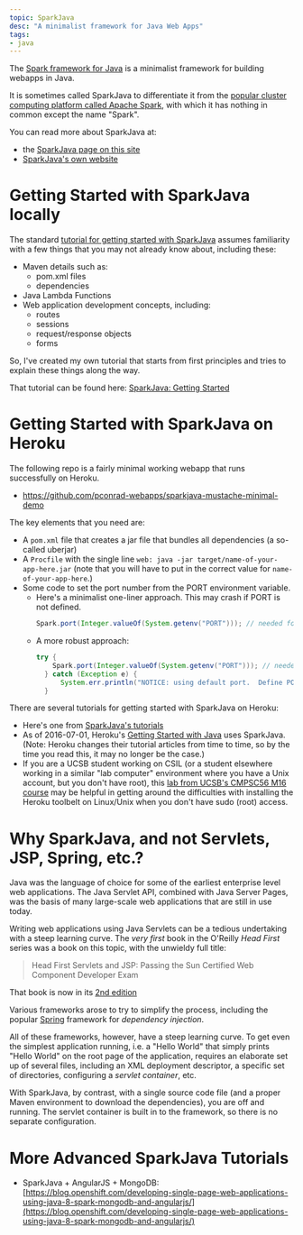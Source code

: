 ```yaml
---
topic: SparkJava
desc: "A minimalist framework for Java Web Apps"
tags:
- java
---
```


The [Spark framework for Java](/topics/spark-java.md) is a minimalist framework for building webapps in Java.

It is sometimes called SparkJava to differentiate it from the [popular cluster computing platform called Apache Spark](https://spark.apache.org/docs/1.1.0/index.html), with which it has nothing in common except the name "Spark".

You can read more about SparkJava at:

* the [SparkJava page on this site](/topics/spark-java/)
* [SparkJava's own website](http://sparkjava.com/)

# Getting Started with SparkJava locally

The standard [tutorial for getting started with SparkJava](http://sparkjava.com/documentation.html#getting-started) assumes familiarity with a few things that you may not already
know about, including these:

* Maven details such as:
   * pom.xml files
   * dependencies
* Java Lambda Functions
* Web application development concepts, including:
    * routes
    * sessions
    * request/response objects
    * forms

So, I've created my own tutorial that starts from first principles and tries to explain these things along the way.

That tutorial can be found here: [SparkJava: Getting Started](/topics/spark_java_getting_started/)

# Getting Started with SparkJava on Heroku

The following repo is a fairly minimal working webapp that runs successfully on Heroku.

* https://github.com/pconrad-webapps/sparkjava-mustache-minimal-demo

The key elements that you need are:
* A `pom.xml` file that creates a jar file that bundles all dependencies (a so-called uberjar)
* A `Procfile` with the single line `web: java -jar target/name-of-your-app-here.jar` (note that you will have to put in the correct value for `name-of-your-app-here`.)
* Some code to set the port number from the PORT environment variable.  
    * Here's a minimalist one-liner approach.  This may crash if PORT is not defined.
        ```java
        Spark.port(Integer.valueOf(System.getenv("PORT"))); // needed for Heroku
        ```
    * A more robust approach:
        ```java
        try {
	        Spark.port(Integer.valueOf(System.getenv("PORT"))); // needed for Heroku
	      } catch (Exception e) {
	          System.err.println("NOTICE: using default port.  Define PORT env variable to override");
	      }
        ```
 
There are several tutorials for getting started with SparkJava on Heroku:
* Here's one from [SparkJava's tutorials](https://sparktutorials.github.io/2015/08/24/spark-heroku.html)
* As of 2016-07-01, Heroku's [Getting Started with Java](https://devcenter.heroku.com/articles/getting-started-with-java#introduction) uses SparkJava.  (Note: Heroku changes their tutorial articles from time to time, so by the time you read this, it may no longer be the case.)
* If you are a UCSB student working on CSIL (or a student elsewhere working in a similar "lab computer" environment where you have a Unix account, but you don't have root), this [lab from UCSB's CMPSC56 M16 course](http://ucsb-cs56-m16.github.io/lab/lab03/) may be helpful in getting around the difficulties with installing the Heroku toolbelt on Linux/Unix when you don't have sudo (root) access.



# Why SparkJava, and not Servlets, JSP, Spring, etc.?

Java was the language of choice for some of the earliest enterprise level web applications.  The Java Servlet API, combined with Java Server Pages, was the basis of many large-scale web applications that are still in use today.

Writing web applications using Java Servlets can be a tedious undertaking with a steep learning curve.
The *very first* book in the O'Reilly *Head First* series was a book on this topic, with the unwieldy full title:

> Head First Servlets and JSP: Passing the Sun Certified Web Component Developer Exam

That book is now in its [2nd edition](http://shop.oreilly.com/product/9780596516680.do)

Various frameworks arose to try to simplify the process, including the popular [Spring](https://projects.spring.io/spring-framework/) framework
for *dependency injection*.

All of these frameworks, however, have a steep learning curve.  To get even the simplest application running, i.e. a "Hello World" that simply prints "Hello World" on the root page of the application, requires an elaborate set up of several files, including an XML deployment descriptor, a specific set of directories, configuring a *servlet container*, etc.

With SparkJava, by contrast, with a single source code file (and a proper Maven environment to download the dependencies), you are off and running.     The servlet container is built in to the framework, so there is no separate configuration.

# More Advanced SparkJava Tutorials

* SparkJava + AngularJS + MongoDB: [https://blog.openshift.com/developing-single-page-web-applications-using-java-8-spark-mongodb-and-angularjs/](https://blog.openshift.com/developing-single-page-web-applications-using-java-8-spark-mongodb-and-angularjs/)
